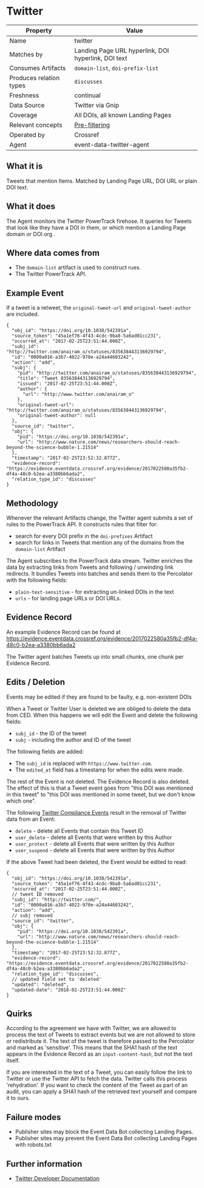# Twitter

| Property                  | Value          |
|---------------------------|----------------|
| Name                      | twitter |
| Matches by                | Landing Page URL hyperlink, DOI hyperlink, DOI text |
| Consumes Artifacts        | `domain-list`, `doi-prefix-list` |
| Produces relation types   | `discusses` |
| Freshness                 | continual |
| Data Source               | Twitter via Gnip |
| Coverage                  | All DOIs, all known Landing Pages |
| Relevant concepts         | [Pre-filtering](#pre-filtering) |
| Operated by               | Crossref |
| Agent                     | event-data-twitter-agent |

## What it is

Tweets that mention Items. Matched by Landing Page URL, DOI URL or plain DOI text.

## What it does

The Agent monitors the Twitter PowerTrack firehose. It queries for Tweets that look like they have a DOI in them, or which mention a Landing Page domain or DOI.org .

## Where data comes from

 - The `domain-list` artifact is used to construct rues.
 - The Twitter PowerTrack API.

## Example Event

If a tweet is a retweet, the `original-tweet-url` and `original-tweet-author` are included.

    {
      "obj_id": "https://doi.org/10.1038/542391a",
      "source_token": "45a1ef76-4f43-4cdc-9ba8-5a6ad01cc231",
      "occurred_at": "2017-02-25T23:51:44.000Z",
      "subj_id": "http://twitter.com/anairam_o/statuses/835638443136929794",
      "id": "0000a016-a3b7-4022-970e-a24a44603242",
      "action": "add",
      "subj": {
        "pid": "http://twitter.com/anairam_o/statuses/835638443136929794",
        "title": "Tweet 835638443136929794",
        "issued": "2017-02-25T23:51:44.000Z",
        "author": {
          "url": "http://www.twitter.com/anairam_o"
        },
        "original-tweet-url": "http://twitter.com/anairam_o/statuses/835638443136929794",
        "original-tweet-author": null
      },
      "source_id": "twitter",
      "obj": {
        "pid": "https://doi.org/10.1038/542391a",
        "url": "http://www.nature.com/news/researchers-should-reach-beyond-the-science-bubble-1.21514"
      },
      "timestamp": "2017-02-25T23:52:32.877Z",
      "evidence-record": "https://evidence.eventdata.crossref.org/evidence/2017022580a35fb2-df4a-48c0-b2ea-a3380bb6ada2",
      "relation_type_id": "discusses"
    }


## Methodology

Whenever the relevant Artifacts change, the Twitter agent submits a set of rules to the PowerTrack API. It constructs rules that filter for:

 - search for every DOI prefix in the `doi-prefixes` Artifact
 - search for links in Tweets that mention any of the domains from the `domain-list` Artifact

The Agent subscribes to the PowerTrack data stream. Twitter enriches the data by extracting links from Tweets and following / unwinding link redirects. It bundles Tweets into batches and sends them to the Percolator with the following fields:

 - `plain-text-sensitive` - for extracting un-linked DOIs in the text
 - `urls` - for landing page URLs or DOI URLs. 

## Evidence Record

An example Evidence Record can be found at https://evidence.eventdata.crossref.org/evidence/2017022580a35fb2-df4a-48c0-b2ea-a3380bb6ada2

The Twitter agent batches Tweets up into small chunks, one chunk per Evidence Record.

## Edits / Deletion

Events may be edited if they are found to be faulty, e.g. non-existent DOIs

When a Tweet or Twitter User is deleted we are obliged to delete the data from CED. When this happens we will edit the Event and delete the following fields:

 - `subj_id` - the ID of the tweet
 - `subj` - including the author and ID of the tweet

The following fields are added:

 - The `subj_id` is replaced with `https://www.twitter.com`.
 - The `edited_at` field has a timestamp for when the edits were made.

The rest of the Event is not deleted. The Evidence Record is also deleted. The effect of this is that a Tweet event goes from "this DOI was mentioned in this tweet" to "this DOI was mentioned in some tweet, but we don't know which one".

The following [Twitter Compliance Events](http://support.gnip.com/apis/compliance_firehose2.0/overview.html) result in the removal of Twitter data from an Event:

 - `delete` - delete all Events that contain this Tweet ID
 - `user_delete` - delete all Events that were written by this Author
 - `user_protect` - delete all Events that were written by this Author
 - `user_suspend` - delete all Events that were written by this Author


If the above Tweet had been deleted, the Event would be edited to read:

    {
      "obj_id": "https://doi.org/10.1038/542391a",
      "source_token": "45a1ef76-4f43-4cdc-9ba8-5a6ad01cc231",
      "occurred_at": "2017-02-25T23:51:44.000Z",
      // tweet ID removed
      "subj_id": "http://twitter.com/",
      "id": "0000a016-a3b7-4022-970e-a24a44603242",
      "action": "add",
      // subj removed
      "source_id": "twitter",
      "obj": {
        "pid": "https://doi.org/10.1038/542391a",
        "url": "http://www.nature.com/news/researchers-should-reach-beyond-the-science-bubble-1.21514"
      },
      "timestamp": "2017-02-25T23:52:32.877Z",
      "evidence-record": "https://evidence.eventdata.crossref.org/evidence/2017022580a35fb2-df4a-48c0-b2ea-a3380bb6ada2",
      "relation_type_id": "discusses",
      // updated field set to 'deleted'
      "updated": "deleted",
      "updated-date": "2018-02-25T23:51:44.000Z"
    }


## Quirks

According to the agreement we have with Twitter, we are allowed to process the text of Tweets to extract events but we are not allowed to store or redistribute it. The text of the tweet is therefore passed to the Percolator and marked as 'sensitive'. This means that the SHA1 hash of the text appears in the Evidence Record as an `input-content-hash`, but not the text itself.

If you are interested in the text of a Tweet, you can easily follow the link to Twitter or use the Twitter API to fetch the data. Twitter calls this process 'rehydration'. If you want to check the content of the Tweet as part of an audit, you can apply a SHA1 hash of the retrieved text yourself and compare it to ours.

## Failure modes

 - Publisher sites may block the Event Data Bot collecting Landing Pages.
 - Publisher sites may prevent the Event Data Bot collecting Landing Pages with robots.txt

## Further information

 - [Twitter Developer Documentation](https://dev.twitter.com/)

